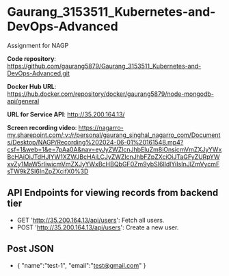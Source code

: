 # Gaurang_3153511_Kubernetes-and-DevOps-Advanced
Assignment for NAGP

**Code repository**: https://github.com/gaurang5879/Gaurang_3153511_Kubernetes-and-DevOps-Advanced.git

**Docker Hub URL**: https://hub.docker.com/repository/docker/gaurang5879/node-mongodb-api/general

**URL for Service API**: http://35.200.164.13/

**Screen recording video**: https://nagarro-my.sharepoint.com/:v:/r/personal/gaurang_singhal_nagarro_com/Documents/Desktop/NAGP/Recording%202024-06-01%20161548.mp4?csf=1&web=1&e=7pAa0A&nav=eyJyZWZlcnJhbEluZm8iOnsicmVmZXJyYWxBcHAiOiJTdHJlYW1XZWJBcHAiLCJyZWZlcnJhbFZpZXciOiJTaGFyZURpYWxvZy1MaW5rIiwicmVmZXJyYWxBcHBQbGF0Zm9ybSI6IldlYiIsInJlZmVycmFsTW9kZSI6InZpZXcifX0%3D

## API Endpoints for viewing records from backend tier
- GET 'http://35.200.164.13/api/users': Fetch all users.
- POST 'http://35.200.164.13/api/users': Create a new user.

## Post JSON
 -  {
        "name":"test-1",
        "email":"test@gmail.com"
    }

